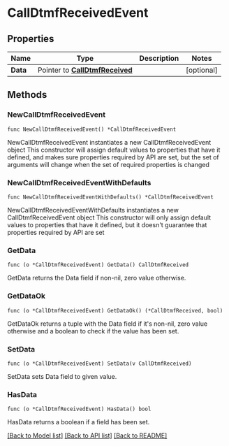 # CallDtmfReceivedEvent

## Properties

Name | Type | Description | Notes
------------ | ------------- | ------------- | -------------
**Data** | Pointer to [**CallDtmfReceived**](CallDtmfReceived.md) |  | [optional] 

## Methods

### NewCallDtmfReceivedEvent

`func NewCallDtmfReceivedEvent() *CallDtmfReceivedEvent`

NewCallDtmfReceivedEvent instantiates a new CallDtmfReceivedEvent object
This constructor will assign default values to properties that have it defined,
and makes sure properties required by API are set, but the set of arguments
will change when the set of required properties is changed

### NewCallDtmfReceivedEventWithDefaults

`func NewCallDtmfReceivedEventWithDefaults() *CallDtmfReceivedEvent`

NewCallDtmfReceivedEventWithDefaults instantiates a new CallDtmfReceivedEvent object
This constructor will only assign default values to properties that have it defined,
but it doesn't guarantee that properties required by API are set

### GetData

`func (o *CallDtmfReceivedEvent) GetData() CallDtmfReceived`

GetData returns the Data field if non-nil, zero value otherwise.

### GetDataOk

`func (o *CallDtmfReceivedEvent) GetDataOk() (*CallDtmfReceived, bool)`

GetDataOk returns a tuple with the Data field if it's non-nil, zero value otherwise
and a boolean to check if the value has been set.

### SetData

`func (o *CallDtmfReceivedEvent) SetData(v CallDtmfReceived)`

SetData sets Data field to given value.

### HasData

`func (o *CallDtmfReceivedEvent) HasData() bool`

HasData returns a boolean if a field has been set.


[[Back to Model list]](../README.md#documentation-for-models) [[Back to API list]](../README.md#documentation-for-api-endpoints) [[Back to README]](../README.md)


